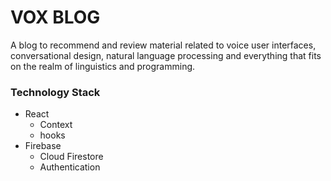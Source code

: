 # VOX BLOG

A blog to recommend and review material related to voice user interfaces, conversational design, natural language processing and everything that fits on the realm of linguistics and programming.

### Technology Stack

- React
  - Context
  - hooks
- Firebase
  - Cloud Firestore
  - Authentication
  
